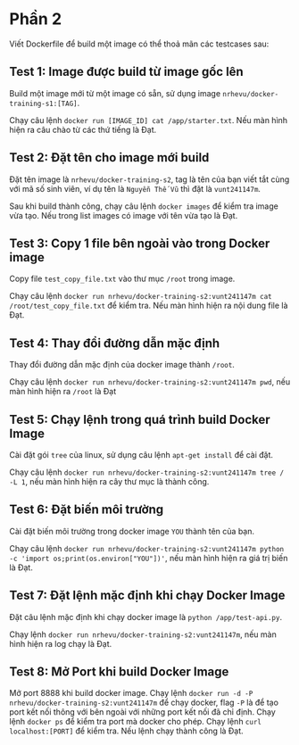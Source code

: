 # Phần 2
Viết Dockerfile để build một image có thể thoả mãn các testcases sau:

## Test 1: Image được build từ image gốc lên
Build một image mới từ một image có sẵn, sử dụng image `nrhevu/docker-training-s1:[TAG]`. 

Chạy câu lệnh `docker run [IMAGE_ID] cat /app/starter.txt`. Nếu màn hình hiện ra câu chào từ các thứ tiếng là Đạt.

## Test 2: Đặt tên cho image mới build 
Đặt tên image là `nrhevu/docker-training-s2`, tag là tên của bạn viết tắt cùng với mã số sinh viên, ví dụ tên là `Nguyễn Thế Vũ` thì đặt là `vunt241147m`. 

Sau khi build thành công, chạy câu lệnh `docker images` để kiểm tra image vừa tạo. Nếu trong list images có image với tên vừa tạo là Đạt.

## Test 3: Copy 1 file bên ngoài vào trong Docker image
Copy file `test_copy_file.txt` vào thư mục `/root` trong image.

Chạy câu lệnh `docker run nrhevu/docker-training-s2:vunt241147m cat /root/test_copy_file.txt` để kiểm tra. Nếu màn hình hiện ra nội dung file là Đạt.

## Test 4: Thay đổi đường dẫn mặc định
Thay đổi đường dẫn mặc định của docker image thành `/root`.

Chạy câu lệnh `docker run nrhevu/docker-training-s2:vunt241147m pwd`, nếu màn hình hiện ra `/root` là Đạt

## Test 5: Chạy lệnh trong quá trình build Docker Image
Cài đặt gói `tree` của linux, sử dụng câu lệnh `apt-get install` để cài đặt.

Chạy câu lệnh `docker run nrhevu/docker-training-s2:vunt241147m tree / -L 1`, nếu màn hình hiện ra cây thư mục là thành công.

## Test 6: Đặt biến môi trường 
Cài đặt biến môi trường trong docker image `YOU` thành tên của bạn.

Chạy câu lệnh `docker run nrhevu/docker-training-s2:vunt241147m python -c 'import os;print(os.environ["YOU"])'`, nếu màn hình hiện ra giá trị biến là Đạt.

## Test 7: Đặt lệnh mặc định khi chạy Docker Image
Đặt câu lệnh mặc định khi chạy docker image là `python /app/test-api.py`.

Chạy lệnh `docker run nrhevu/docker-training-s2:vunt241147m`, nếu màn hình hiện ra log chạy là Đạt.

## Test 8: Mở Port khi build Docker Image
Mở port 8888 khi build docker image.
Chạy lệnh `docker run -d -P nrhevu/docker-training-s2:vunt241147m` để chạy docker, flag `-P` là để tạo port kết nối thông với bên ngoài với những port kết nối đã chỉ định. Chạy lệnh `docker ps` để kiểm tra port mà docker cho phép. Chạy lệnh `curl localhost:[PORT]` để kiểm tra. Nếu lệnh chạy thành công là Đạt.